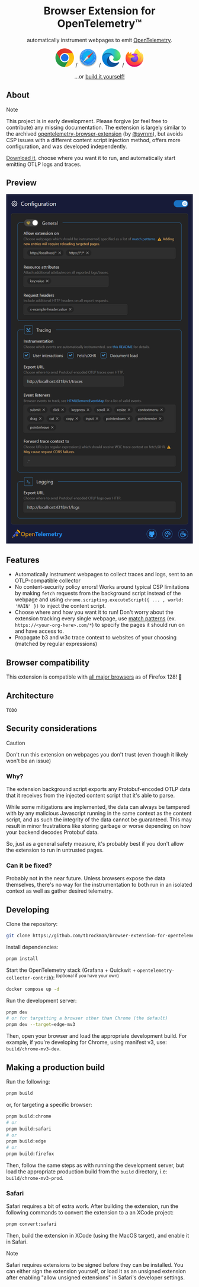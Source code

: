 <div align="center">
    <h1>Browser Extension for OpenTelemetry™</h1>
    <p>automatically instrument webpages to emit <a href="https://opentelemetry.io/docs/what-is-opentelemetry/">OpenTelemetry</a>.</p>
    <a href="https://chromewebstore.google.com/detail/opentelemetry-browser-ext/bgjeoaohfhbfabbfhbafjihbobjgniag"><img src='./assets/chrome.svg' height=50 alt='chrome download'></img></a>
    /
    <a href="https://apps.apple.com/us/app/opentelemetry-browser-ext/id6503631744"><img src='./assets/safari.svg' height=50 alt='safari download'></img></a>
    /
    <a href="https://microsoftedge.microsoft.com/addons/detail/opentelemetry-browser-ext/agbimhpapcebokbphphbfcimebibcoga"><img src='./assets/edge.svg' height=50 alt='edge download'></img></a>
    /
    <a href="https://addons.mozilla.org/en-US/firefox/addon/opentelemetry-browserextension/"><img src='./assets/firefox.svg' height=50 alt='firefox nightly download'></img></a>
    <p>...or <a href='#making-a-production-build'>build it yourself!</a></p>
</div>


## About

> [!NOTE] 
> This project is in early development. Please forgive (or feel free to contribute) any missing documentation.
> The extension is largely similar to the archived [opentelemetry-browser-extension](https://github.com/open-telemetry/opentelemetry-js-contrib/tree/main/archive/opentelemetry-browser-extension-autoinjection) (by [@svrnm](https://github.com/svrnm/opentelemetry-browser-extension/)), but avoids CSP issues with a different content script injection method, offers more configuration, and was developed independently.



[Download it](https://chromewebstore.google.com/detail/opentelemetry-browser-ext/bgjeoaohfhbfabbfhbafjihbobjgniag), choose where you want it to run, and automatically start emitting OTLP logs and traces.

## Preview

<img src='./assets/store/popup.png' width='524' alt='An example view of the popup UI'/>

## Features

* Automatically instrument webpages to collect traces and logs, sent to an OTLP-compatible collector
* No content-security policy errors! Works around typical CSP limitations by making `fetch` requests from the background script instead of the webpage and using `chrome.scripting.executeScript({ ... , world: 'MAIN' })` to inject the content script.
* Choose where and how you want it to run! Don't worry about the extension tracking every single webpage, use [match patterns](https://developer.mozilla.org/en-US/docs/Mozilla/Add-ons/WebExtensions/Match_patterns) (ex. `https://<your-org-here>.com/*`) to specify the pages it should run on and have access to.
* Propagate b3 and w3c trace context to websites of your choosing (matched by regular expressions)


## Browser compatibility

This extension is compatible with [all major browsers](https://developer.mozilla.org/en-US/docs/Mozilla/Add-ons/WebExtensions/API/scripting/executeScript#browser_compatibility) as of Firefox 128! 🎉

## Architecture

`TODO`

## Security considerations

> [!CAUTION]
> Don't run this extension on webpages you don't trust (even though it likely won't be an issue)

### Why?

The extension background script exports any Protobuf-encoded OTLP data that it receives from the injected content script that it's able to parse. 

While some mitigations are implemented, the data can always be tampered with by any malicious Javascript running in the same context as the content script, and as such the integrity of the data cannot be guaranteed. This may result in minor frustrations like storing garbage or worse depending on how your backend decodes Protobuf data. 

So, just as a general safety measure, it's probably best if you don't allow the extension to run in untrusted pages.

### Can it be fixed?

Probably not in the near future. Unless browsers expose the data themselves, there's no way for the instrumentation to both run in an isolated context as well as gather desired telemetry.

## Developing

Clone the repository:

```bash
git clone https://github.com/tbrockman/browser-extension-for-opentelemetry
```

Install dependencies:

```bash
pnpm install
```

Start the OpenTelemetry stack (Grafana + Quickwit + `opentelemetry-collector-contrib`):<sup> (optional if you have your own)</sup>
```bash
docker compose up -d
```

Run the development server:

```bash
pnpm dev
# or for targetting a browser other than Chrome (the default)
pnpm dev --target=edge-mv3
```

Then, open your browser and load the appropriate development build. For example, if you're developing for Chrome, using manifest v3, use: `build/chrome-mv3-dev`.

## Making a production build

Run the following:

```bash
pnpm build
```
or, for targeting a specific browser:

```bash
pnpm build:chrome
# or
pnpm build:safari
# or
pnpm build:edge
# or
pnpm build:firefox
```

Then, follow the same steps as with running the development server, but load the appropriate production build from the `build` directory, i.e: `build/chrome-mv3-prod`.

### Safari

Safari requires a bit of extra work. After building the extension, run the following commands to convert the extension to a an XCode project:

```bash
pnpm convert:safari
```

Then, build the extension in XCode (using the MacOS target), and enable it in Safari.

> [!NOTE]
> Safari requires extensions to be signed before they can be installed. You can either sign the extension yourself, or load it as an unsigned extension after enabling "allow unsigned extensions" in Safari's developer settings.

